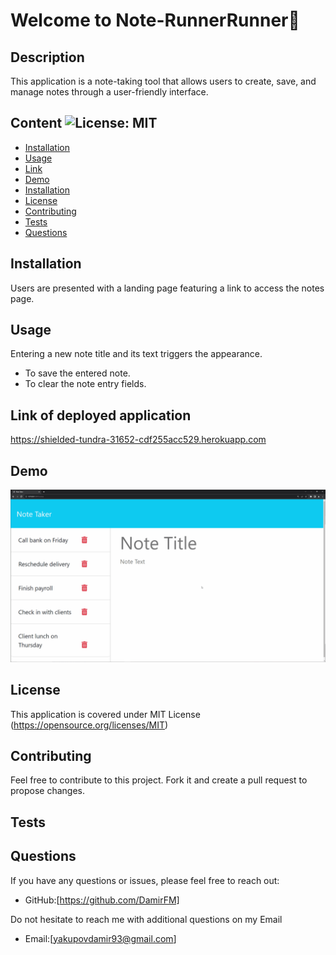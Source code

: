 
# Welcome to Note-RunnerRunner📑

## Description  

This application is a note-taking tool that allows users to create, save, and manage notes through a user-friendly interface.

## Content ![License: MIT](https://img.shields.io/badge/License-MIT-yellow.svg) 
- [Installation](#Installation)
- [Usage](#Usage)
- [Link](#Link)
- [Demo](#Demo)
- [Installation](#Installation)
- [License](#License)
- [Contributing](#Contributing)
- [Tests](#Tests)
- [Questions](#Questions)

## Installation

Users are presented with a landing page featuring a link to access the notes page.

## Usage

Entering a new note title and its text triggers the appearance.
- To save the entered note.
- To clear the note entry fields.

## Link of deployed application

https://shielded-tundra-31652-cdf255acc529.herokuapp.com

## Demo

![Demo](./public/assets/11-express-homework-demo.gif)
    
## License   
This application is covered under MIT License
(https://opensource.org/licenses/MIT)

## Contributing

Feel free to contribute to this project. Fork it and create a pull request to propose changes.

## Tests
    
## Questions
If you have any questions or issues, please feel free to reach out:
- GitHub:[https://github.com/DamirFM]

Do not hesitate to reach me with additional questions on my Email 
- Email:[yakupovdamir93@gmail.com]
    